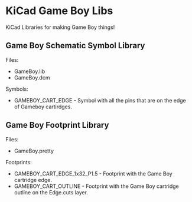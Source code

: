 # KiCad Game Boy Libs
KiCad Libraries for making Game Boy things!

## Game Boy Schematic Symbol Library

Files:
 - GameBoy.lib
 - GameBoy.dcm

Symbols:
 - GAMEBOY_CART_EDGE - Symbol with all the pins that are on the edge of Gameboy cartirdges.

## Game Boy Footprint Library

Files:
 - GameBoy.pretty

Footprints:
 - GAMEBOY_CART_EDGE_1x32_P1.5 - Footprint with the Game Boy cartridge edge.
 - GAMEBOY_CART_OUTLINE - Footprint with the Game Boy cartridge outline on the Edge.cuts layer.

